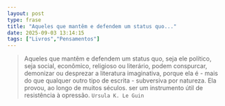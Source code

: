 ```yaml
---
layout: post
type: frase
title: "Aqueles que mantêm e defendem um status quo..."
date: 2025-09-03 13:14:15
tags: ["Livros","Pensamentos"]
---
```

>Aqueles que mantêm e defendem um status quo, seja ele político, seja social, econômico, religioso ou literário, podem conspurcar, demonizar ou desprezar a literatura imaginativa, porque ela é - mais do que qualquer outro tipo de escrita - subversiva por natureza. Ela provou, ao longo de muitos séculos. ser um instrumento útil de resistência à opressão.
`Ursula K. Le Guin`